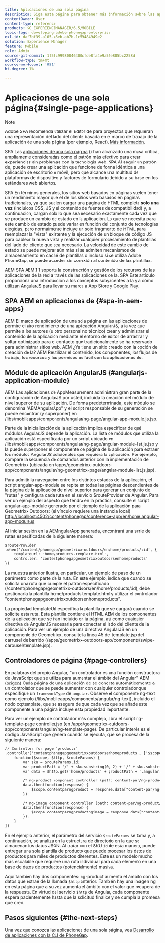 ```yaml
---
title: Aplicaciones de una sola página
description: Siga esta página para obtener más información sobre las aplicaciones de una sola página; es decir, puede crear una aplicación que funcione de forma idéntica a una aplicación de escritorio o móvil.
contentOwner: User
content-type: reference
products: SG_EXPERIENCEMANAGER/6.5/MOBILE
topic-tags: developing-adobe-phonegap-enterprise
exl-id: daf7bf39-a105-46eb-ab7b-1c59484949e2
solution: Experience Manager
feature: Mobile
role: Admin
source-git-commit: 1f56c99980846400cfde8fa4e9a55e885bc2258d
workflow-type: tm+mt
source-wordcount: '951'
ht-degree: 1%

---
```


# Aplicaciones de una sola página{#single-page-applications}

>[!NOTE]
>
>Adobe SPA recomienda utilizar el Editor de para proyectos que requieran una representación del lado del cliente basada en el marco de trabajo de la aplicación de una sola página (por ejemplo, React). [Más información](/help/sites-developing/spa-overview.md).

SPA Las [aplicaciones de una sola página](https://en.wikipedia.org/wiki/Single-page_application) () han alcanzado una masa crítica, ampliamente consideradas como el patrón más efectivo para crear experiencias sin problemas con la tecnología web. SPA Al seguir un patrón de, puede crear una aplicación que funcione de forma idéntica a una aplicación de escritorio o móvil, pero que alcance una multitud de plataformas de dispositivo y factores de formulario debido a su base en los estándares web abiertos.

SPA En términos generales, los sitios web basados en páginas suelen tener un rendimiento mayor que el de los sitios web basados en páginas tradicionales, ya que suelen cargar una página de HTML completa **solo una vez** (incluidos CSS, JS y el contenido de fuentes de compatibilidad) y, a continuación, cargan solo lo que sea necesario exactamente cada vez que se produce un cambio de estado en la aplicación. Lo que se necesita para este cambio de estado puede variar en función del conjunto de tecnologías elegidas, pero normalmente incluye un solo fragmento de HTML para reemplazar la &quot;vista&quot; existente y la ejecución de un bloque de código JS para cablear la nueva vista y realizar cualquier procesamiento de plantillas del lado del cliente que sea necesario. La velocidad de este cambio de estado se puede mejorar aún más si se admiten mecanismos de almacenamiento en caché de plantillas o incluso si se utiliza Adobe PhoneGap, se puede acceder sin conexión al contenido de las plantillas.

AEM SPA AEM.1 1 soporta la construcción y gestión de los recursos de las aplicaciones de la red a través de las aplicaciones de la. SPA Este artículo proporciona una introducción a los conceptos subyacentes a la y a cómo utilizan [AngularJS](https://angularjs.org/) para llevar su marca a App Store y Google Play.

## SPA AEM en aplicaciones de {#spa-in-aem-apps}

AEM El marco de aplicación de una sola página en las aplicaciones de permite el alto rendimiento de una aplicación AngularJS, a la vez que permite a los autores (u otro personal no técnico) crear y administrar el contenido de la aplicación mediante el entorno de editor de arrastrar y soltar optimizado para el contacto que tradicionalmente se ha reservado para administrar sitios web. AEM ¿Ya tiene un sitio creado con la opción de creación de la? AEM Reutilizar el contenido, los componentes, los flujos de trabajo, los recursos y los permisos es fácil con las aplicaciones de.

## Módulo de aplicación AngularJS {#angularjs-application-module}

AEM Las aplicaciones de AppMeasurement administran gran parte de la configuración de AngularJS por usted, incluida la creación del módulo de nivel superior de su aplicación. De forma predeterminada, este módulo se denomina &quot;AEMAngularApp&quot; y el script responsable de su generación se puede encontrar (y superponer) en /libs/mobileapps/components/angular/ng-page/angular-app-module.js.jsp.

Parte de la inicialización de la aplicación implica especificar de qué módulos AngularJS depende la aplicación. La lista de módulos que utiliza la aplicación está especificada por un script ubicado en /libs/mobileapps/components/angular/ng-page/angular-module-list.js.jsp y la puede superponer el componente de página de la aplicación para extraer los módulos AngularJS adicionales que requiera la aplicación. Por ejemplo, compare la secuencia de comandos anterior con la implementación de Geometrixx (ubicada en /apps/geometrixx-outdoors-app/components/angular/ng-geometrixx-page/angular-module-list.js.jsp).

Para admitir la navegación entre los distintos estados de la aplicación, el script angular-app-module se repite en todas las páginas descendientes de la página de la aplicación de nivel superior para generar un conjunto de &quot;rutas&quot; y configura cada ruta en el servicio $routeProvider de Angular. Para ver un ejemplo del aspecto que tendrá en la práctica, consulte el script angular-app-module generado por el ejemplo de la aplicación para Geometrixx Outdoors: (el vínculo requiere una instancia local) [http://localhost:4502/content/phonegap/conference-app/en/home.angular-app-module.js](http://localhost:4502/content/phonegap/conference-app/en/home.angular-app-module.js)

Al iniciar sesión en la AEMngularApp generada, encontrará una serie de rutas especificadas de la siguiente manera:

```xml
$routeProvider
.when('/content/phonegap/geometrixx-outdoors/en/home/products/:id', {
    templateUrl: 'home/products.template.html',
    controller: 'contentphonegapgeometrixxoutdoorsenhomeproducts'
})
```

La muestra anterior ilustra, en particular, un ejemplo de paso de un parámetro como parte de la ruta. En este ejemplo, indica que cuando se solicita una ruta que cumple el patrón especificado (/content/phonegap/geometrixx-outdoors/en/home/products/:id), debe gestionarla la plantilla home/products.template.html y utilizar el controlador &quot;contentphonegapgeometrixxoutdoorsenhomeproducts&quot;.

La propiedad templateUrl especifica la plantilla que se cargará cuando se solicite esta ruta. Esta plantilla contiene el HTML AEM de los componentes de la aplicación que se han incluido en la página, así como cualquier directiva de AngularJS necesaria para conectar el lado del cliente de la aplicación. Para ver un ejemplo de una directiva AngularJS en un componente de Geometrixx, consulte la línea 45 del template.jsp del carrusel de barrido (/apps/geometrixx-outdoors-app/components/swipe-carousel/template.jsp).

## Controladores de página {#page-controllers}

En palabras del propio Angular, &quot;un controlador es una función constructora de JavaScript que se utiliza para aumentar el ámbito del Angular&quot;. AEM ([origen](https://docs.angularjs.org/guide/controller)) Cada página de una aplicación de se conecta automáticamente a un controlador que se puede aumentar con cualquier controlador que especifique un `frameworkType` de `angular`. Observe el componente ng-text como ejemplo (/libs/mobileapps/components/angular/ng-text), incluido el nodo cq:template, que se asegura de que cada vez que se añade este componente a una página incluye esta propiedad importante.

Para ver un ejemplo de controlador más complejo, abra el script ng-template-page controller.jsp (en /apps/geometrixx-outdoors-app/components/angular/ng-template-page). De particular interés es el código JavaScript que genera cuando se ejecuta, que se procesa de la siguiente manera:

```xml
// Controller for page 'products'
.controller('contentphonegapgeometrixxoutdoorsenhomeproducts', ['$scope', '$http', '$routeParams',
    function($scope, $http, $routeParams) {
        var sku = $routeParams.id;
        var productPath = '/' + sku.substring(0, 2) + '/' + sku.substring(0, 4) + '/' + sku;
        var data = $http.get('home/products' + productPath + '.angular.json' + cacheKiller);

        /* ng-product component controller (path: content-par/ng-product) */
        data.then(function(response) {
            $scope.contentparngproduct = response.data["content-par/ng-product"].items;
        });

        /* ng-image component controller (path: content-par/ng-product/ng-image) */
        data.then(function(response) {
            $scope.contentparngproductngimage = response.data["content-par/ng-product/ng-image"].items;
        });
    }
])
```

En el ejemplo anterior, el parámetro del servicio `$routeParams` se toma y, a continuación, se analiza en la estructura de directorio en la que se almacenan los datos JSON. Al tratar con el SKU `id` de esta manera, puede entregar una sola plantilla de producto que puede procesar los datos de productos para miles de productos diferentes. Este es un modelo mucho más escalable que requiere una ruta individual para cada elemento en una base de datos de productos (potencialmente) masiva.

Aquí también hay dos componentes: ng-product aumenta el ámbito con los datos que extrae de la llamada `$http` anterior. También hay una imagen ng en esta página que a su vez aumenta el ámbito con el valor que recupera de la respuesta. En virtud del servicio `$http` de Angular, cada componente espera pacientemente hasta que la solicitud finalice y se cumpla la promesa que creó.

## Pasos siguientes {#the-next-steps}

Una vez que conozca las aplicaciones de una sola página, vea [Desarrollo de aplicaciones con la CLI de PhoneGap](/help/mobile/phonegap-apps-pg-cli.md).
